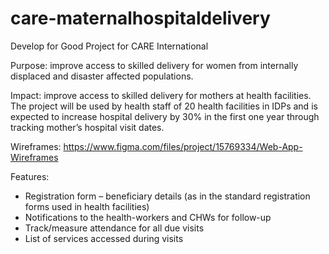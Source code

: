 # care-maternalhospitaldelivery
Develop for Good Project for CARE International

Purpose: improve access to skilled delivery for women from internally displaced and disaster affected populations. 

Impact: improve access to skilled delivery for mothers at health facilities. The project will be used by health staff of 20 health facilities in IDPs and is expected to increase hospital delivery by 30% in the first one year through tracking mother’s hospital visit dates. 

Wireframes: https://www.figma.com/files/project/15769334/Web-App-Wireframes

Features: 

- Registration form – beneficiary details (as in the standard registration forms used in health facilities)
- Notifications to the health-workers and CHWs for follow-up
- Track/measure attendance for all due visits
- List of services accessed during visits
